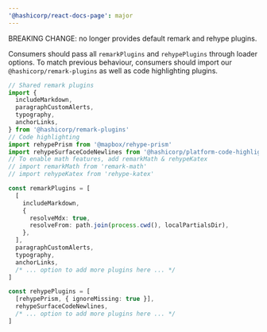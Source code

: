 ```yaml
---
'@hashicorp/react-docs-page': major
---
```


BREAKING CHANGE: no longer provides default remark and rehype plugins.

Consumers should pass all `remarkPlugins` and `rehypePlugins` through loader options. To match previous behaviour, consumers should import our `@hashicorp/remark-plugins` as well as code highlighting plugins.

```ts
// Shared remark plugins
import {
  includeMarkdown,
  paragraphCustomAlerts,
  typography,
  anchorLinks,
} from '@hashicorp/remark-plugins'
// Code highlighting
import rehypePrism from '@mapbox/rehype-prism'
import rehypeSurfaceCodeNewlines from '@hashicorp/platform-code-highlighting/rehype-surface-code-newlines'
// To enable math features, add remarkMath & rehypeKatex
// import remarkMath from 'remark-math'
// import rehypeKatex from 'rehype-katex'

const remarkPlugins = [
  [
    includeMarkdown,
    {
      resolveMdx: true,
      resolveFrom: path.join(process.cwd(), localPartialsDir),
    },
  ],
  paragraphCustomAlerts,
  typography,
  anchorLinks,
  /* ... option to add more plugins here ... */
]

const rehypePlugins = [
  [rehypePrism, { ignoreMissing: true }],
  rehypeSurfaceCodeNewlines,
  /* ... option to add more plugins here ... */
]
```

